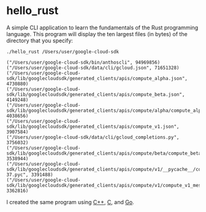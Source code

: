 # hello_rust
A simple CLI application to learn the fundamentals of the Rust programming language. This program will 
display the ten largest files (in bytes) of the directory that you specify: 

`./hello_rust /Users/user/google-cloud-sdk`

```
("/Users/user/google-cloud-sdk/bin/anthoscli", 94969856)
("/Users/user/google-cloud-sdk/data/cli/gcloud.json", 71651328)
("/Users/user/google-cloud-sdk/lib/googlecloudsdk/generated_clients/apis/compute_alpha.json", 4730880)
("/Users/user/google-cloud-sdk/lib/googlecloudsdk/generated_clients/apis/compute_beta.json", 4149248)
("/Users/user/google-cloud-sdk/lib/googlecloudsdk/generated_clients/apis/compute/alpha/compute_alpha_messages.py", 4038656)
("/Users/user/google-cloud-sdk/lib/googlecloudsdk/generated_clients/apis/compute_v1.json", 3907584)
("/Users/user/google-cloud-sdk/data/cli/gcloud_completions.py", 3756032)
("/Users/user/google-cloud-sdk/lib/googlecloudsdk/generated_clients/apis/compute/beta/compute_beta_messages.py", 3538944)
("/Users/user/google-cloud-sdk/lib/googlecloudsdk/generated_clients/apis/compute/v1/__pycache__/compute_v1_messages.cpython-37.pyc", 3391488)
("/Users/user/google-cloud-sdk/lib/googlecloudsdk/generated_clients/apis/compute/v1/compute_v1_messages.py", 3362816)
```

I created the same program using [C++](https://github.com/harr1424/cpp_filesystem_size), [C](https://github.com/harr1424/c_filesystem_size), and [Go](https://github.com/harr1424/go_filesystem_size). 
